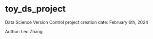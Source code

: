 # toy_ds_project
Data Science Version Control
project creation date: February 6th, 2024

Author: Leo Zhang
